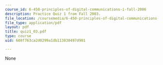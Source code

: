 ```yaml
---
course_id: 6-450-principles-of-digital-communications-i-fall-2006
description: Practice Quiz 1 from Fall 2003.
file_location: /coursemedia/6-450-principles-of-digital-communications-i-fall-2006/608f763ca2d0299a1db113030497d901_quiz1_03.pdf
file_type: application/pdf
layout: pdf
title: quiz1_03.pdf
type: course
uid: 608f763ca2d0299a1db113030497d901

---
```

None